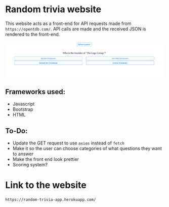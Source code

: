 # Random trivia website
This website acts as a front-end for API requests made from `https://opentdb.com/`. API calls are made and the received JSON is rendered to the front-end. 

![Image](images/landing.png)

## Frameworks used:
- Javascript
- Bootstrap
- HTML

## To-Do: 
- Update the GET request to use `axios` instead of `fetch`
- Make it so the user can choose categories of what questions they want to answer
- Make the front end look prettier 
- Scoring system?

# Link to the website
`https://random-trivia-app.herokuapp.com/`
